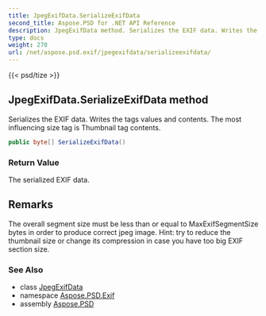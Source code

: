 ```yaml
---
title: JpegExifData.SerializeExifData
second_title: Aspose.PSD for .NET API Reference
description: JpegExifData method. Serializes the EXIF data. Writes the tags values and contents. The most influencing size tag is Thumbnail tag contents
type: docs
weight: 270
url: /net/aspose.psd.exif/jpegexifdata/serializeexifdata/
---
```

{{< psd/tize >}}
## JpegExifData.SerializeExifData method

Serializes the EXIF data. Writes the tags values and contents. The most influencing size tag is Thumbnail tag contents.

```csharp
public byte[] SerializeExifData()
```

### Return Value

The serialized EXIF data.

## Remarks

The overall segment size must be less than or equal to MaxExifSegmentSize bytes in order to produce correct jpeg image. Hint: try to reduce the thumbnail size or change its compression in case you have too big EXIF section size.

### See Also

* class [JpegExifData](../)
* namespace [Aspose.PSD.Exif](../../jpegexifdata/)
* assembly [Aspose.PSD](../../../)


